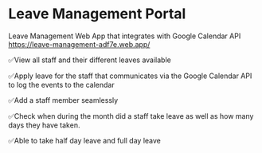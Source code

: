 # Leave Management Portal
 Leave Management Web App that integrates with Google Calendar API
https://leave-management-adf7e.web.app/

✅View all staff and their different leaves available

✅Apply leave for the staff that communicates via the Google Calendar API to log the events to the calendar

✅Add a staff member seamlessly

✅Check when during the month did a staff take leave as well as how many days they have taken.

✅Able to take half day leave and full day leave
